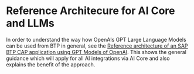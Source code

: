 # Reference Architecure for AI Core and LLMs

In order to understand the way how OpenAIs GPT Large Language Models can be used from BTP in general, see the [Reference architecture of an SAP BTP CAP application using GPT Models of OpenAI](https://github.com/SAP/sap-btp-reference-architectures/tree/main/hyperscalers/openai). This shows the general guidance which will apply for all AI integrations via AI Core and also explains the benefit of the approach.
